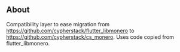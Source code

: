 ## About

Compatibility layer to ease migration from https://github.com/cypherstack/flutter_libmonero to https://github.com/cypherstack/cs_monero. Uses code copied from flutter_libmonero.
